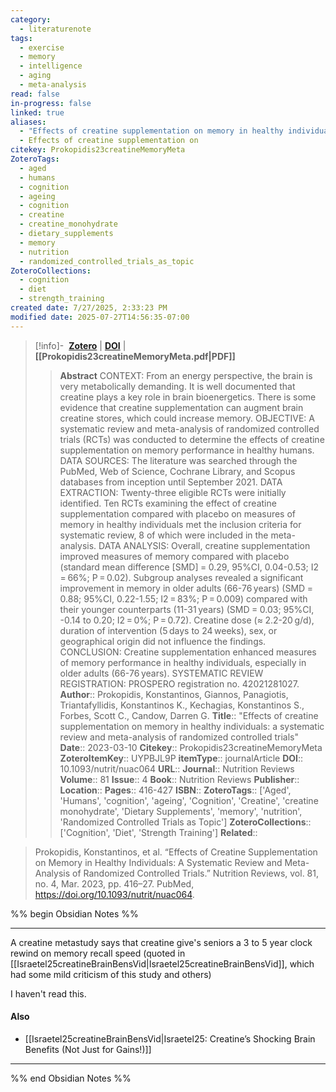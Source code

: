 ```yaml
---
category:
  - literaturenote
tags:
  - exercise
  - memory
  - intelligence
  - aging
  - meta-analysis
read: false
in-progress: false
linked: true
aliases:
  - "Effects of creatine supplementation on memory in healthy individuals: a systematic review and meta-analysis of randomized controlled trials"
  - Effects of creatine supplementation on
citekey: Prokopidis23creatineMemoryMeta
ZoteroTags:
  - aged
  - humans
  - cognition
  - ageing
  - cognition
  - creatine
  - creatine_monohydrate
  - dietary_supplements
  - memory
  - nutrition
  - randomized_controlled_trials_as_topic
ZoteroCollections:
  - cognition
  - diet
  - strength_training
created date: 7/27/2025, 2:33:23 PM
modified date: 2025-07-27T14:56:35-07:00
---
```


> [!info]- &nbsp;[**Zotero**](zotero://select/library/items/UYPBJL9P)  | [**DOI**](https://doi.org/10.1093/nutrit/nuac064) | **[[Prokopidis23creatineMemoryMeta.pdf|PDF]]**
>> **Abstract**
> CONTEXT: From an energy perspective, the brain is very metabolically demanding. It is well documented that creatine plays a key role in brain bioenergetics. There is some evidence that creatine supplementation can augment brain creatine stores, which could increase memory. OBJECTIVE: A systematic review and meta-analysis of randomized controlled trials (RCTs) was conducted to determine the effects of creatine supplementation on memory performance in healthy humans. DATA SOURCES: The literature was searched through the PubMed, Web of Science, Cochrane Library, and Scopus databases from inception until September 2021. DATA EXTRACTION: Twenty-three eligible RCTs were initially identified. Ten RCTs examining the effect of creatine supplementation compared with placebo on measures of memory in healthy individuals met the inclusion criteria for systematic review, 8 of which were included in the meta-analysis. DATA ANALYSIS: Overall, creatine supplementation improved measures of memory compared with placebo (standard mean difference [SMD] = 0.29, 95%CI, 0.04-0.53; I2 = 66%; P = 0.02). Subgroup analyses revealed a significant improvement in memory in older adults (66-76 years) (SMD = 0.88; 95%CI, 0.22-1.55; I2 = 83%; P = 0.009) compared with their younger counterparts (11-31 years) (SMD = 0.03; 95%CI, -0.14 to 0.20; I2 = 0%; P = 0.72). Creatine dose (≈ 2.2-20 g/d), duration of intervention (5 days to 24 weeks), sex, or geographical origin did not influence the findings. CONCLUSION: Creatine supplementation enhanced measures of memory performance in healthy individuals, especially in older adults (66-76 years). SYSTEMATIC REVIEW REGISTRATION: PROSPERO registration no. 42021281027.
> > **Author**:: Prokopidis, Konstantinos,  Giannos, Panagiotis,  Triantafyllidis, Konstantinos K.,  Kechagias, Konstantinos S.,  Forbes, Scott C.,  Candow, Darren G.
> **Title**:: "Effects of creatine supplementation on memory in healthy individuals: a systematic review and meta-analysis of randomized controlled trials"
> **Date**:: 2023-03-10
> **Citekey**:: Prokopidis23creatineMemoryMeta
> **ZoteroItemKey**:: UYPBJL9P
> **itemType**:: journalArticle
> **DOI**:: 10.1093/nutrit/nuac064
> **URL**:: 
> **Journal**:: Nutrition Reviews
> **Volume**:: 81
> **Issue**:: 4
> **Book**:: Nutrition Reviews
> **Publisher**:: 
> **Location**:: 
> **Pages**:: 416-427
> **ISBN**:: 
> **ZoteroTags**:: ['Aged', 'Humans', 'cognition', 'ageing', 'Cognition', 'Creatine', 'creatine monohydrate', 'Dietary Supplements', 'memory', 'nutrition', 'Randomized Controlled Trials as Topic']
> **ZoteroCollections**:: ['Cognition', 'Diet', 'Strength Training']
> **Related**::

>  Prokopidis, Konstantinos, et al. “Effects of Creatine Supplementation on Memory in Healthy Individuals: A Systematic Review and Meta-Analysis of Randomized Controlled Trials.” Nutrition Reviews, vol. 81, no. 4, Mar. 2023, pp. 416–27. PubMed, https://doi.org/10.1093/nutrit/nuac064.

%% begin Obsidian Notes %%
___
A creatine metastudy says that creatine give's seniors a 3 to 5 year clock rewind on memory recall speed (quoted in [[Israetel25creatineBrainBensVid|Israetel25creatineBrainBensVid]], which had some mild criticism of this study and others)

I haven't read this.
#### Also
- [[Israetel25creatineBrainBensVid|Israetel25: Creatine’s Shocking Brain Benefits (Not Just for Gains!)]] 
___
%% end Obsidian Notes %%

